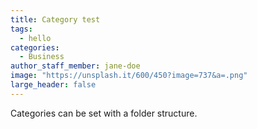 ```yaml
---
title: Category test
tags:
  - hello
categories:
  - Business
author_staff_member: jane-doe
image: "https://unsplash.it/600/450?image=737&a=.png"
large_header: false
---
```


Categories can be set with a folder structure.
